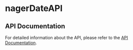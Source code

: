 # nagerDateAPI

## API Documentation

For detailed information about the API, please refer to the [API Documentation](https://web.postman.co/workspace/291207d5-1073-4eda-b783-3fd9231b4116/documentation/36297486-0184f0d5-d3e5-4045-a338-58b72ee723c4).
